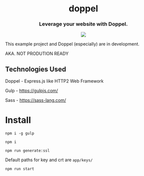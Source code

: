 <h1 align="center">doppel</h1>
<h3 align="center">
Leverage your website with Doppel.
  </h3>
<p align="center">
<img src="https://upload.wikimedia.org/wikipedia/commons/thumb/2/2f/Painting_by_Sebastian_Bieniek._Titled_%E2%80%9EDoppelg%C3%A4nger_No._1%E2%80%9C%2C_2018._Oil_on_canvas._Berlin_based_artist._Painter.jpg/453px-Painting_by_Sebastian_Bieniek._Titled_%E2%80%9EDoppelg%C3%A4nger_No._1%E2%80%9C%2C_2018._Oil_on_canvas._Berlin_based_artist._Painter.jpg"></img></p>

This example project and Doppel (especially) are in development.

AKA. NOT PRODUTION READY

## Technologies Used

Doppel - Express.js like HTTP2 Web Framework

Gulp - <a href="https://gulpjs.com/">https://gulpjs.com/</a>

Sass - <a href="https://sass-lang.com/">https://sass-lang.com/</a>


# Install

```
npm i -g gulp
```

```
npm i
```

```
npm run generate:ssl
```
Default paths for key and crt are ``` app/keys/ ```

```
npm run start
```
